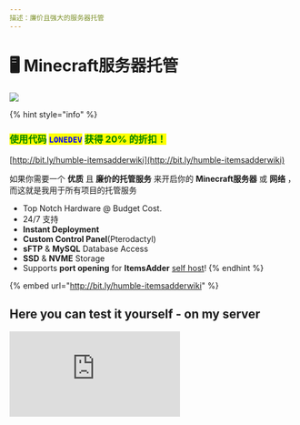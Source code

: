 ```yaml
---
描述：廉价且强大的服务器托管
---
```


# 🖥 Minecraft服务器托管

![](../.gitbook/assets/MMICa0s.gif)

{% hint style="info" %}
### <mark style="color:green;">使用代码</mark> <mark style="color:blue;">`LONEDEV`</mark> <mark style="color:green;">获得 20% 的折扣！</mark>

[http://bit.ly/humble-itemsadderwiki](http://bit.ly/humble-itemsadderwiki)

如果你需要一个 **优质** 且 **廉价的托管服务** 来开启你的 **Minecraft服务器** 或 **网络** ，而这就是我用于所有项目的托管服务

* Top Notch Hardware @ Budget Cost.
* 24/7 支持
* **Instant Deployment**
* **Custom Control Panel**(Pterodactyl)
* **sFTP** & **MySQL** Database Access
* **SSD** & **NVME** Storage
* Supports **port opening** for **ItemsAdder** [self host](../plugin-usage/resourcepack-hosting/resourcepack-self-hosting.md)!
{% endhint %}

{% embed url="http://bit.ly/humble-itemsadderwiki" %}

## Here you can test it yourself - on my server

![](http://www.matteodev.it/spigot/test\_server\_banner.php)
